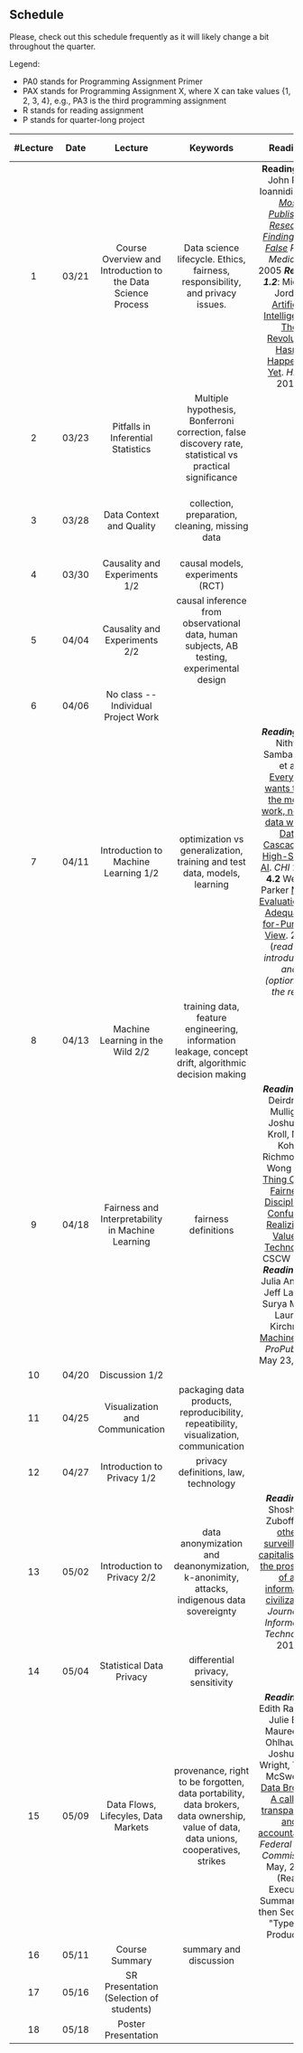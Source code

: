 ## Schedule

Please, check out this schedule frequently as it will likely change a bit throughout the quarter.

Legend:

- PA0 stands for Programming Assignment Primer
- PAX stands for Programming Assignment X, where X can take values {1, 2, 3, 4}, e.g., PA3 is the third programming assignment
- R stands for reading assignment
- P stands for quarter-long project


| #Lecture | Date  |                           Lecture                            |                           Keywords                           | Readings |       Important Dates        |
| :------: | :---: | :----------------------------------------------------------: | :----------------------------------------------------------: | :------: | :--------------------------: |
|    1     | 03/21 | Course Overview and Introduction to the Data Science Process | Data science lifecycle. Ethics, fairness, responsibility, and privacy issues. |  **Reading 1.1:** John P. A. Ioannidis *[Why Most Published Research Findings Are False](https://journals.plos.org/plosmedicine/article?id=10.1371/journal.pmed.0020124&xid=17259,15700019,15700186,15700190,15700248)* *PLOS Medicine*. 2005 ***Reading 1.2***: Michael Jordan [Artificial Intelligence: The Revolution Hasn't Happened Yet](https://hdsr.mitpress.mit.edu/pub/wot7mkc1). *HDSR* 2019.       | *PA0 assigned* *R1 assigned* *P assigned* |
|    2     | 03/23 | Pitfalls in Inferential Statistics   | Multiple hypothesis, Bonferroni correction, false discovery rate, statistical vs practical significance |          |          | 
|    3     | 03/28 | Data Context and Quality      |       collection, preparation, cleaning, missing data        |  <!--***Reading 2.1***: Mark D. Wilkinson et al. [The FAIR Guiding Principles for scientific data management and stewardship](https://www.nature.com/articles/sdata201618?ref=https://githubhelp.com). *Nature Scientific Data.* 2016 ***Reading 2.2***: Stephen Stigler. [Data Have a Limited Shelf Life](https://hdsr.mitpress.mit.edu/pub/iu26pfw1). *HDSR* 2019.-->         |  *R1 due* *PA0 due* *R2 assigned* *PA1 assigned*  |
|    4     | 03/30 | Causality and Experiments 1/2        |              causal models,  experiments (RCT)               |          |        |
|    5     | 04/04 | Causality and Experiments 2/2     | causal inference from observational data, human subjects, AB testing, experimental design  |  <!--***Reading 3.1***: Department of Health, Education, and Welfare. [The Belmont Report](https://www.hhs.gov/ohrp/sites/default/files/the-belmont-report-508c_FINAL.pdf). April 18, 1979. ***Reading 3.2*** Robert Bond, Christopher Fariss et al.[A 61-million-person experiment in social influence and political mobilization](https://www.nature.com/articles/nature11421). *Nature* 2012. -->    |     *R2 due* *R3 assigned*     |
|    6     | 04/06 | No class -- Individual Project Work   |            |          |     |
|    7     | 04/11 | Introduction to Machine Learning 1/2    | optimization vs generalization, training and test data, models, learning |   ***Reading 4.1***: Nithya Sambasivan et al. [Everyone wants to do the model work, not the data work”: Data Cascades in High-Stakes AI](https://research.google/pubs/pub49953/). *CHI* 2021.  **4.2** Wendy Parker [Model Evaluation: An Adequacy-for-Purpose View](https://www.cambridge.org/core/journals/philosophy-of-science/article/model-evaluation-an-adequacyforpurpose-view/CA91669E7CAC8BE4332A2B6D99BC9DB0). 2022 (*read the introduction and (optionally) the rest*)  |     *R3 due* *R4 assigned*   |  
|    8     | 04/13 | Machine Learning in the Wild 2/2    | training data, feature engineering, information leakage, concept drift, algorithmic decision making |          |            |
|    9     | 04/18 | Fairness and Interpretability in Machine Learning       |                     fairness definitions                     |  ***Reading 5.1*** Deirdre K. Mulligan, Joshua A. Kroll, Nitin Kohli, Richmond Y. Wong [This Thing Called Fairness: Disciplinary Confusion Realizing a Value in Technology](https://dl.acm.org/doi/10.1145/3359221) CSCW 2019 ***Reading 5.2*** Julia Angwin, Jeff Larson, Surya Mattu, Lauren Kirchner. [Machine Bias](https://www.propublica.org/article/machine-bias-risk-assessments-in-criminal-sentencing). *ProPublica*, May 23, 2016    |      *R4 due* *R5 assigned*     |
|    10    | 04/20 | Discussion 1/2      |  |          |       |
|    11    | 04/25 | Visualization and Communication   | packaging data products, reproducibility, repeatibility, visualization, communication |   | *R5 due* |
|    12    | 04/27 | Introduction to Privacy 1/2      |             privacy definitions, law, technology             |          |                     |
|    13    | 05/02 | Introduction to Privacy 2/2       | data anonymization and deanonymization, k-anonimity, attacks, indigenous data sovereignty | ***Reading 6***: Shoshana Zuboff. [Big other: surveillance capitalism and the prospects of an information civilization](https://journals.sagepub.com/doi/pdf/10.1057/jit.2015.5). *Journal of Information Technology* 2015.         |    *R6 assigned*    |
|    14    | 05/04 | Statistical Data Privacy   |              differential privacy, sensitivity               |          |           |
|    15    | 05/09 | Data Flows, Lifecyles, Data Markets    |     provenance, right to be forgotten, data portability, data brokers, data ownership, value of data, data unions, cooperatives, strikes      |   ***Reading 7*** . Edith Ramirez, Julie Brill, Maureen K. Ohlhausen, Joshua D. Wright, Terrell McSweeny [Data Brokers: A call for transparency and accountability](https://www.ftc.gov/system/files/documents/reports/data-brokers-call-transparency-accountability-report-federal-trade-commission-may-2014/140527databrokerreport.pdf). *Federal Trade Commission*, May, 2014 (Read Executive Summary and then Section 4 "Types of Products")   |     *R6 due* *R7 assigned* *SR due*  |
|    16    | 05/11 | Course Summary    | summary and discussion |          |    *PA due*        |
|    17    | 05/16 | SR Presentation (Selection of students)     |       |          |           *R7 due* *IP due* *DSP due*          |
|    18    | 05/18 | Poster Presentation     |       |          |             |
